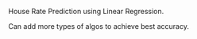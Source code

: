 House Rate Prediction using Linear Regression.

Can add more types of algos to achieve best accuracy.
